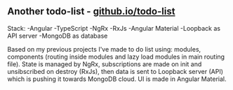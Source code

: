 ## Another todo-list - [github.io/todo-list](https://ods1337.github.io/todo-list)

Stack:
-Angular
-TypeScript
-NgRx
-RxJs
-Angular Material
-Loopback as API server
-MongoDB as database

Based on my previous projects I've made to do list using: modules, components (routing inside modules and lazy load modules in main routing file).
State is managed by NgRx, subscriptions are made on init and unsibscribed on destroy (RxJs), then data is sent to Loopback server (API) which is pushing it towards MongoDB cloud.
UI is made in Angular Material.

